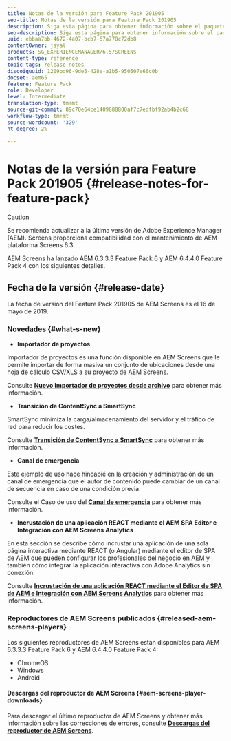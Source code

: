 ```yaml
---
title: Notas de la versión para Feature Pack 201905
seo-title: Notas de la versión para Feature Pack 201905
description: Siga esta página para obtener información sobre el paquete de funciones 201905 de AEM Screens, publicado el 16 de mayo de 2019.
seo-description: Siga esta página para obtener información sobre el paquete de funciones 201905 de AEM Screens, publicado el 16 de mayo de 2019.
uuid: ebbaa7bb-4672-4a07-bcb7-67a778c72db8
contentOwner: jsyal
products: SG_EXPERIENCEMANAGER/6.5/SCREENS
content-type: reference
topic-tags: release-notes
discoiquuid: 1209bd96-9de5-428e-a1b5-950507e66c0b
docset: aem65
feature: Feature Pack
role: Developer
level: Intermediate
translation-type: tm+mt
source-git-commit: 89c70e64ce1409888800af7c7edfbf92ab4b2c68
workflow-type: tm+mt
source-wordcount: '329'
ht-degree: 2%

---
```



# Notas de la versión para Feature Pack 201905 {#release-notes-for-feature-pack}

>[!CAUTION]
>
>Se recomienda actualizar a la última versión de Adobe Experience Manager (AEM). Screens proporciona compatibilidad con el mantenimiento de AEM plataforma Screens 6.3.

AEM Screens ha lanzado AEM 6.3.3.3 Feature Pack 6 y AEM 6.4.4.0 Feature Pack 4 con los siguientes detalles.

## Fecha de la versión {#release-date}

La fecha de versión del Feature Pack 201905 de AEM Screens es el 16 de mayo de 2019.

### Novedades {#what-s-new}

* **Importador de proyectos**

Importador de proyectos es una función disponible en AEM Screens que le permite importar de forma masiva un conjunto de ubicaciones desde una hoja de cálculo CSV/XLS a su proyecto de AEM Screens.

Consulte **[Nuevo Importador de proyectos desde archivo](project-importer.md)** para obtener más información.

* **Transición de ContentSync a SmartSync**

SmartSync minimiza la carga/almacenamiento del servidor y el tráfico de red para reducir los costes.

Consulte **[Transición de ContentSync a SmartSync](smartsync.md)** para obtener más información.

* **Canal de emergencia**

Este ejemplo de uso hace hincapié en la creación y administración de un canal de emergencia que el autor de contenido puede cambiar de un canal de secuencia en caso de una condición previa.

Consulte el Caso de uso del **[Canal de emergencia](emergency-channel.md)** para obtener más información.

* **Incrustación de una aplicación REACT mediante el AEM SPA Editor e Integración con AEM Screens Analytics**

En esta sección se describe cómo incrustar una aplicación de una sola página interactiva mediante REACT (o Angular) mediante el editor de SPA de AEM que pueden configurar los profesionales del negocio en AEM y también cómo integrar la aplicación interactiva con Adobe Analytics sin conexión.

Consulte **[Incrustación de una aplicación REACT mediante el Editor de SPA de AEM e Integración con AEM Screens Analytics](embedding-react-app.md)** para obtener más información.

### Reproductores de AEM Screens publicados {#released-aem-screens-players}

Los siguientes reproductores de AEM Screens están disponibles para AEM 6.3.3.3 Feature Pack 6 y AEM 6.4.4.0 Feature Pack 4:

* ChromeOS
* Windows
* Android

#### Descargas del reproductor de AEM Screens {#aem-screens-player-downloads}

Para descargar el último reproductor de AEM Screens y obtener más información sobre las correcciones de errores, consulte **[Descargas del reproductor de AEM Screens](https://download.macromedia.com/screens/)**.
